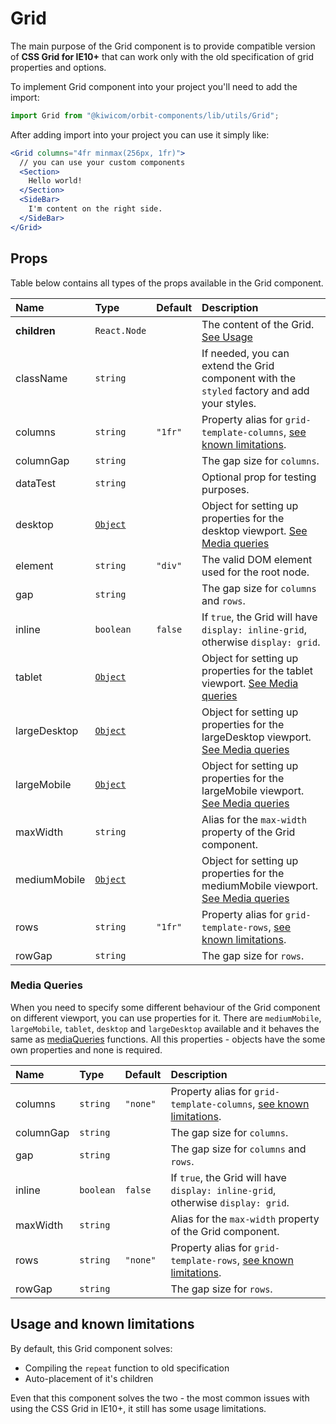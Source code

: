 # Grid
The main purpose of the Grid component is to provide compatible version of **CSS Grid for IE10+** that can work only with the old specification of grid properties and options. 

To implement Grid component into your project you'll need to add the import:
```jsx
import Grid from "@kiwicom/orbit-components/lib/utils/Grid";
```
After adding import into your project you can use it simply like:
```jsx
<Grid columns="4fr minmax(256px, 1fr)">
  // you can use your custom components
  <Section>
    Hello world!
  </Section>
  <SideBar>
    I'm content on the right side.
  </SideBar>
</Grid>
```

## Props
Table below contains all types of the props available in the Grid component.
    
| Name          | Type                        | Default         | Description                      |
| :------------ | :-------------------------- | :-------------- | :------------------------------- |
| **children**  | `React.Node`                |                 | The content of the Grid. [See Usage](#usage)
| className     | `string`                    |                 | If needed, you can extend the Grid component with the `styled` factory and add your styles.
| columns       | `string`                    | `"1fr"`         | Property alias for `grid-template-columns`, [see known limitations](#known-limitations).
| columnGap     | `string`                    |                 | The gap size for `columns`.
| dataTest      | `string`                    |                 | Optional prop for testing purposes.
| desktop       | [`Object`](#media-queries)  |                 | Object for setting up properties for the desktop viewport. [See Media queries](#media-queries)
| element       | `string`                    | `"div"`         | The valid DOM element used for the root node.
| gap           | `string`                    |                 | The gap size for `columns` and `rows`.
| inline        | `boolean`                   | `false`         | If `true`, the Grid will have `display: inline-grid`, otherwise `display: grid`.
| tablet        | [`Object`](#media-queries)  |                 | Object for setting up properties for the tablet viewport. [See Media queries](#media-queries)
| largeDesktop  | [`Object`](#media-queries)  |                 | Object for setting up properties for the largeDesktop viewport. [See Media queries](#media-queries)
| largeMobile   | [`Object`](#media-queries)  |                 | Object for setting up properties for the largeMobile viewport. [See Media queries](#media-queries)
| maxWidth      | `string`                    |                 | Alias for the `max-width` property of the Grid component.
| mediumMobile  | [`Object`](#media-queries)  |                 | Object for setting up properties for the mediumMobile viewport. [See Media queries](#media-queries)
| rows          | `string`                    | `"1fr"`         | Property alias for `grid-template-rows`, [see known limitations](#known-limitations).
| rowGap        | `string`                    |                 | The gap size for `rows`.

### Media Queries
When you need to specify some different behaviour of the Grid component on different viewport, you can use properties for it.
There are `mediumMobile`, `largeMobile`, `tablet`, `desktop` and `largeDesktop` available and it behaves the same as [mediaQueries](https://github.com/kiwicom/orbit-components/tree/master/src/utils/mediaQuery) functions.
All this properties - objects have the some own properties and none is required.

| Name          | Type                        | Default         | Description                      |
| :------------ | :-------------------------- | :-------------- | :------------------------------- |
| columns       | `string`                    | `"none"`        | Property alias for `grid-template-columns`, [see known limitations](#known-limitations).
| columnGap     | `string`                    |                 | The gap size for `columns`.
| gap           | `string`                    |                 | The gap size for `columns` and `rows`.
| inline        | `boolean`                   | `false`         | If `true`, the Grid will have `display: inline-grid`, otherwise `display: grid`.
| maxWidth      | `string`                    |                 | Alias for the `max-width` property of the Grid component.
| rows          | `string`                    | `"none"`        | Property alias for `grid-template-rows`, [see known limitations](#known-limitations).
| rowGap        | `string`                    |                 | The gap size for `rows`.

## Usage and known limitations
By default, this Grid component solves:
 - Compiling the `repeat` function to old specification
 - Auto-placement of it's children
 
Even that this component solves the two - the most common issues with using the CSS Grid in IE10+, it still has some usage limitations.

